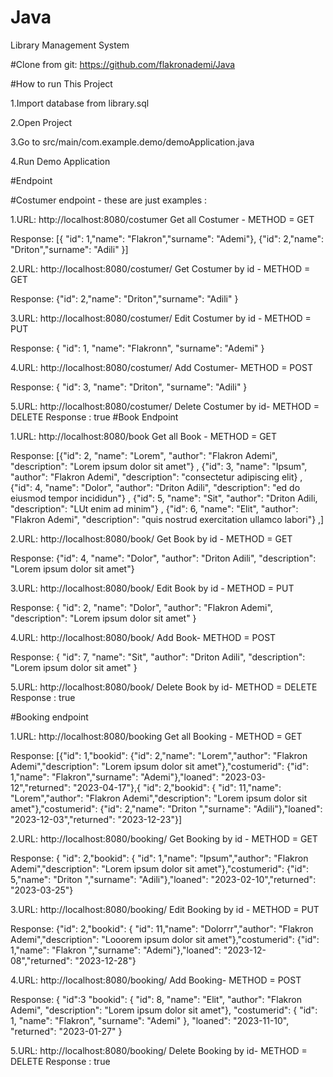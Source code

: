# Java

Library Management System

#Clone from git:  https://github.com/flakronademi/Java

#How to run This Project

1.Import database from library.sql

2.Open Project

3.Go to src/main/com.example.demo/demoApplication.java

4.Run Demo Application

#Endpoint

#Costumer endpoint - these are just examples :

1.URL: http://localhost:8080/costumer Get all Costumer - METHOD = GET

Response: [{ "id": 1,"name": "Flakron","surname": "Ademi"}, {"id": 2,"name": "Driton","surname": "Adili" }]

2.URL: http://localhost:8080/costumer/ Get Costumer by id - METHOD = GET

Response: {"id": 2,"name": "Driton","surname": "Adili" }

3.URL: http://localhost:8080/costumer/ Edit Costumer by id - METHOD = PUT

Response: { "id": 1, "name": "Flakronn", "surname": "Ademi" }

4.URL: http://localhost:8080/costumer/ Add Costumer- METHOD = POST

Response: { "id": 3, "name": "Driton", "surname": "Adili" }

5.URL: http://localhost:8080/costumer/ Delete Costumer by id- METHOD = DELETE
Response : true
#Book Endpoint

1.URL: http://localhost:8080/book Get all Book - METHOD = GET

Response: [{"id": 2, "name": "Lorem", "author": "Flakron Ademi", "description": "Lorem ipsum dolor sit amet"} ,
{"id": 3, "name": "Ipsum", "author": "Flakron Ademi", "description": "consectetur adipiscing elit} ,
{"id": 4, "name": "Dolor", "author": "Driton Adili", "description": "ed do eiusmod tempor incididun"} ,
{"id": 5, "name": "Sit", "author": "Driton Adili, "description": "LUt enim ad minim"} ,
{"id": 6, "name": "Elit", "author": "Flakron Ademi", "description": "quis nostrud exercitation ullamco labori"} ,]

2.URL: http://localhost:8080/book/ Get Book by id - METHOD = GET

Response: {"id": 4, "name": "Dolor", "author": "Driton Adili", "description": "Lorem ipsum dolor sit amet"}

3.URL: http://localhost:8080/book/ Edit Book by id - METHOD = PUT

Response: { "id": 2, "name": "Dolor", "author": "Flakron Ademi", "description": "Lorem ipsum dolor sit amet" }

4.URL: http://localhost:8080/book/ Add Book- METHOD = POST

Response: { "id": 7, "name": "Sit", "author": "Driton Adili", "description": "Lorem ipsum dolor sit amet" }

5.URL: http://localhost:8080/book/ Delete Book by id- METHOD = DELETE
Response : true

#Booking endpoint

1.URL: http://localhost:8080/booking Get all Booking - METHOD = GET

Response: [{"id": 1,"bookid": {"id": 2,"name": "Lorem","author": "Flakron Ademi","description": "Lorem ipsum dolor sit amet"},"costumerid": {"id": 1,"name": "Flakron","surname": "Ademi"},"loaned": "2023-03-12","returned": "2023-04-17"},{ "id": 2,"bookid": { "id": 11,"name": "Lorem","author": "Flakron Ademi","description": "Lorem ipsum dolor sit amet"},"costumerid": {"id": 2,"name": "Driton ","surname": "Adili"},"loaned": "2023-12-03","returned": "2023-12-23"}]

2.URL: http://localhost:8080/booking/ Get Booking by id - METHOD = GET

Response: { "id": 2,"bookid": { "id": 1,"name": "Ipsum","author": "Flakron Ademi","description": "Lorem ipsum dolor sit amet"},"costumerid": {"id": 5,"name": "Driton ","surname": "Adili"},"loaned": "2023-02-10","returned": "2023-03-25"}

3.URL: http://localhost:8080/booking/ Edit Booking by id - METHOD = PUT

Response: {"id": 2,"bookid": { "id": 11,"name": "Dolorrr","author": "Flakron Ademi","description": "Looorem ipsum dolor sit amet"},"costumerid": {"id": 1,"name": "Flakron ","surname": "Ademi"},"loaned": "2023-12-08","returned": "2023-12-28"}

4.URL: http://localhost:8080/booking/ Add Booking- METHOD = POST

Response: { "id":3 "bookid": { "id": 8, "name": "Elit", "author": "Flakron Ademi", "description": "Lorem ipsum dolor sit amet"}, "costumerid": { "id": 1, "name": "Flakron", "surname": "Ademi" }, "loaned": "2023-11-10", "returned": "2023-01-27" }

5.URL: http://localhost:8080/booking/ Delete Booking by id- METHOD = DELETE
Response : true

